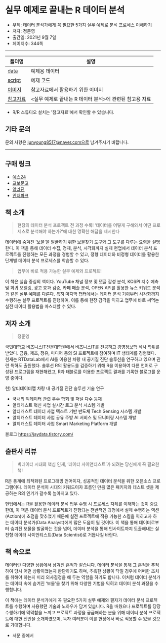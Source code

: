 # 실무 예제로 끝내는 R 데이터 분석
 
- 부제: 데이터 분석가에게 꼭 필요한 5가지 실무 예제로 분석 프로세스 이해하기
- 저자: 정준영
- 출간일: 2021년 9월 7일
- 페이지수: 344쪽

----------------

폴더명 | 설명
----- | -----
[data](https://github.com/bjpublic/R_data/tree/main/data) | 예제용 데이터
[script](https://github.com/bjpublic/R_data/tree/main/script) | 예제 코드
[이미지](https://github.com/bjpublic/R_data/tree/main/%EC%9D%B4%EB%AF%B8%EC%A7%80) | 참고자료에서 활용하기 위한 이미지
[참고자료](https://github.com/bjpublic/R_data/tree/main/%EC%B0%B8%EA%B3%A0%EC%9E%90%EB%A3%8C) | <실무 예제로 끝내는 R 데이터 분석>에 관련된 참고용 자료
* R/R 스튜디오 설치는 '참고자료'에서 확인할 수 있습니다.

## 기타 문의
문의 사항은 junyoung8517@naver.com으로 남겨주시기 바랍니다.

----------------

## 구매 링크

- [예스24](http://www.yes24.com/Product/Goods/103449758)
- [교보문고](http://www.kyobobook.co.kr/product/detailViewKor.laf?ejkGb=KOR&mallGb=KOR&barcode=9791165920883&orderClick=LET&Kc=)
- [알라딘](https://www.aladin.co.kr/shop/wproduct.aspx?ItemId=278585292&start=slayer)
- [인터파크](http://book.interpark.com/product/BookDisplay.do?_method=detail&sc.prdNo=353660377&sc.saNo=003002003&bid1=search_auto&bid2=detail&bid3=prd_img&bid4=001)

## 책 소개
> 현장의 데이터 분석 프로젝트 전 과정 수록!
> ‘데이터를 어떻게 구해와서 어떤 프로세스로 분석해야 하는가?’에 대한 명확한 해답을 제시한다

데이터에 숨겨진 ‘보물’을 발굴하기 위한 보물찾기 도구와 그 도구를 다루는 요령을 설명한다. 이 책을 통해 데이터 수집, 정제, 분석, 시각화까지 실제 현업에서 데이터 분석 프로젝트를 진행하는 모든 과정을 경험할 수 있고, 정형 데이터와 비정형 데이터를 활용한 단계별 데이터 분석 프로세스를 학습할 수 있다.

> 업무에 바로 적용 가능한 실무 예제와 프로젝트!

이 책은 실습 중심의 책이다. YouTube 채널 정보 및 댓글 감성 분석, KOSPI 지수 예측 및 회귀 모델링, 광고 효과 검증, 카페 매출 분석, OPEN API를 활용한 뉴스 키워드 분석과 같은 실무 예제를 다룬다. 특히 마지막 챕터에서는 데이터 분석 기획부터 시각화까지 수행하는 실무 프로젝트를 진행하여, 이를 통해 현장 감각을 익히고 업무에 바로 써먹는 실전 데이터 활용법을 마스터할 수 있다.

## 저자 소개
> 정준영

국민대학교 비즈니스IT전문대학원에서 비즈니스IT를 전공하고 경영정보학 석사 학위를 받았다. 금융, 제조, 정유, 미디어 등의 SI 프로젝트에 참여하며 IT 생태계를 경험했다. 현재는 RTDataLab에서 AI를 이용한 차량 내 공기질 진단 솔루션을 연구하고 있으며 관련 특허도 출원했다. 솔루션 R의 활용도를 검증하기 위해 R을 이용하여 다른 언어로 구성된 프로그램을 재현해왔고, R과 태블로를 이용한 프로젝트 결과를 기록한 블로그를 운영 중이다.

현) 알티데이터랩 차량 내 공기질 진단 솔루션 기술 연구
- 국내외 빅데이터 관련 우수 학회 및 저널 다수 등재
- 알티캐스트 혁신 사업 실시간 로그 분석 시스템 개발
- 알티캐스트 데이터 사업 텍스트 기반 반도체 Tech Sensing 시스템 개발
- 알티캐스트 데이터 사업 공유 주방 AI 서비스 및 모니터링 시스템 개발
- 알티캐스트 데이터 사업 Smart Marketing Platform 개발

블로그 https://jaydata.tistory.com/

## 출판사 리뷰
> 빅데이터 시대의 핵심 인재,
> ‘데이터 사이언티스트’가 되려는 당신에게 꼭 필요한 책!

R은 통계에 최적화된 프로그래밍 언어이자, 성공적인 데이터 분석을 위한 오픈소스 프로그램이다. 데이터 분석이 시대의 키워드이자 흐름인 만큼 많은 패키지와 테스트 셋을 제공하는 R의 인기가 갈수록 높아지고 있다.

현업에서는 R을 활용한 데이터 분석 업무 수행 시 프로세스 자체를 이해하는 것이 중요한데, 이 책은 데이터 분석 프로젝트가 진행되는 전반적인 과정에서 실제 수행하는 액션(Action)에 초점을 맞추었기 때문에 실전 프로젝트에 적용 가능한 스킬을 익히고자 하는 데이터 분석가(Data Analyst)에게 많은 도움이 될 것이다. 이 책을 통해 데이터로부터 숨겨진 보물을 발굴하는 것을 넘어, 데이터 분석을 통해 인사이트까지 도출해내는 실전형 데이터 사이언티스트(Data Scientist)로 거듭나길 바란다.

## 책 속으로
데이터란 다양한 상황에서 남겨진 흔적과 같습니다. 데이터 분석을 통해 그 흔적을 추적하여 당시 어떤 상황이었는지 판단하기도 하며, 추측한 상황이 닥칠 경우에 어떠한 조치를 취해야 하는지 미리 의사결정을 해 두는 역할을 하기도 합니다. 이처럼 데이터 분석가는 데이터 속에 숨겨진 ‘보물’을 찾기 위해 다양한 기법을 익히고 데이터 분석 과정을 수행합니다.

이 책에는 데이터 분석가에게 꼭 필요한 5가지 실무 예제와 필자가 데이터 분석 프로젝트를 수행하며 사용했던 기술과 노하우가 담겨 있습니다. R을 배웠으나 프로젝트를 당장 수행하기에 막막함을 느끼고 프로젝트 과정을 궁금해하는 분을 위해 데이터 분석 프로젝트에 대한 전반을 소개하였으며, 독자 여러분이 이를 현장에서 바로 적용할 수 있을 것으로 기대합니다.
- 서문 중에서

